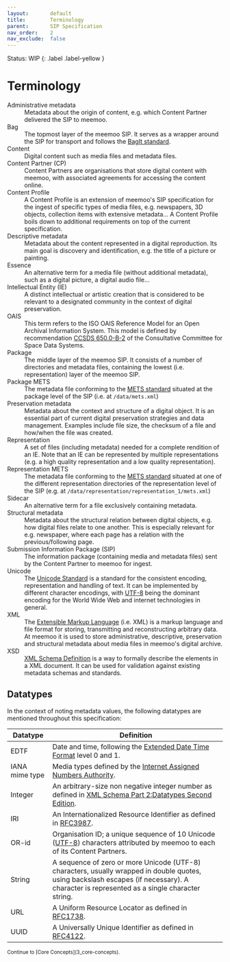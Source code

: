 ```yaml
---
layout:       default
title:        Terminology
parent:       SIP Specification
nav_order:    2
nav_exclude:  false
---
```

Status: WIP
{: .label .label-yellow }
# Terminology

<dl>
    <dt>Administrative metadata</dt>
    <dd>Metadata about the origin of content, e.g. which Content Partner delivered the SIP to meemoo.</dd>
    <dt>Bag</dt>
    <dd>The topmost layer of the meemoo SIP. It serves as a wrapper around the SIP for transport and follows the <a href="https://www.rfc-editor.org/rfc/rfc8493.html">BagIt standard</a>.</dd>
    <dt>Content</dt>
    <dd>Digital content such as media files and metadata files.</dd>
    <dt>Content Partner (CP)</dt>
    <dd>Content Partners are organisations that store digital content with meemoo, with associated agreements for accessing the content online.</dd>
    <dt>Content Profile</dt>
    <dd>A Content Profile is an extension of meemoo's SIP specification for the ingest of specific types of media files, e.g. newspapers, 3D objects, collection items with extensive metadata... A Content Profile boils down to additional requirements on top of the current specification.</dd>
    <dt>Descriptive metadata</dt>
    <dd>Metadata about the content represented in a digital reproduction. Its main goal is discovery and identification, e.g. the title of a picture or painting.</dd>
    <dt>Essence</dt>
    <dd>An alternative term for a media file (without additional metadata), such as a digital picture, a digital audio file...</dd>
    <dt>Intellectual Entity (IE)</dt>
    <dd>A distinct intellectual or artistic creation that is considered to be relevant to a designated community in the context of digital preservation.</dd>
    <dt>OAIS</dt>
    <dd>This term refers to the ISO OAIS Reference Model for an Open Archival Information System. This model is defined by recommendation <a href="[url](https://public.ccsds.org/Pubs/650x0m2.pdf)">CCSDS 650.0-B-2</a> of the Consultative Committee for Space Data Systems.</dd>
    <dt>Package</dt>
    <dd>The middle layer of the meemoo SIP. It consists of a number of directories and metadata files, containing the lowest (i.e. representation) layer of the meemoo SIP.</dd>
    <dt>Package METS</dt>
    <dd>The metadata file conforming to the <a href="[url](https://www.loc.gov/standards/mets/mets.xsd)">METS standard</a> situated at the package level of the SIP (i.e. at <code>/data/mets.xml</code>)</dd>
    <dt>Preservation metadata</dt>
    <dd>Metadata about the context and structure of a digital object. It is an essential part of current digital preservation strategies and data management. Examples include file size, the checksum of a file and how/when the file was created.</dd>
    <dt>Representation</dt>
    <dd>A set of files (including metadata) needed for a complete rendition of an IE. Note that an IE can be represented by multiple representations (e.g. a high quality representation and a low quality representation).</dd>
    <dt>Representation METS</dt>
    <dd>The metadata file conforming to the <a href="[url](https://www.loc.gov/standards/mets/mets.xsd)">METS standard</a> situated at one of the different representation directories of the representation level of the SIP (e.g. at <code>/data/representation/representation_1/mets.xml</code>)</dd>
    <dt>Sidecar</dt>
    <dd>An alternative term for a file exclusively containing metadata.</dd>
    <dt>Structural metadata</dt>
    <dd>Metadata about the structural relation between digital objects, e.g. how digital files relate to one another. This is especially relevant for e.g. newspaper, where each page has a relation with the previous/following page.</dd>
    <dt>Submission Information Package (SIP)</dt>
    <dd>The information package (containing media and metadata files) sent by the Content Partner to meemoo for ingest.</dd>
    <dt>Unicode</dt>
    <dd>The <a href="http://www.unicode.org/versions/latest/">Unicode Standard</a> is a standard for the consistent encoding, representation and handling of text. It can be implemented by different character encodings, with <a href="https://datatracker.ietf.org/doc/html/rfc3629">UTF-8</a> being the dominant encoding for the World Wide Web and internet technologies in general.</dd>
    <dt>XML</dt>
    <dd>The <a href="http://www.w3.org/TR/xml/">Extensible Markup Language</a> (i.e. XML) is a markup language and file format for storing, transmitting and reconstructing arbitrary data. At meemoo it is used to store administrative, descriptive, preservation and structural metadata about media files in meemoo's digital archive.</dd>
    <dt>XSD</dt>
    <dd><a href="https://www.w3.org/XML/Schema">XML Schema Definition</a> is a way to formally describe the elements in a XML document. It can be used for validation against existing metadata schemas and standards.</dd>
</dl>

## Datatypes

In the context of noting metadata values, the following datatypes are mentioned throughout this specification:

| Datatype       | Definition |
| -------------- | ---------- |
| EDTF           | Date and time, following the [Extended Date Time Format](https://www.loc.gov/standards/datetime/) level 0 and 1. |
| IANA mime type | Media types defined by the [Internet Assigned Numbers Authority](https://www.iana.org/assignments/media-types/media-types.xhtml). |
| Integer        | An arbitrary-size non negative integer number as defined in [XML Schema Part 2:Datatypes Second Edition](https://www.w3.org/TR/xmlschema-2/#nonNegativeInteger). |
| IRI            | An Internationalized Resource Identifier as defined in [RFC3987](https://datatracker.ietf.org/doc/html/rfc3987). |
| OR-id            | Organisation ID; a unique sequence of 10 Unicode ([UTF-8](https://datatracker.ietf.org/doc/html/rfc3629)) characters attributed by meemoo to each of its Content Partners. |
| String         | A sequence of zero or more Unicode (UTF-8) characters, usually wrapped in double quotes, using backslash escapes (if necessary). A character is represented as a single character string. |
| URL            | A Uniform Resource Locator as defined in [RFC1738](https://datatracker.ietf.org/doc/html/rfc1738). |
| UUID           | A Universally Unique Identifier as defined in [RFC4122](https://datatracker.ietf.org/doc/html/rfc4122). |

<small>
Continue to [Core Concepts](3_core-concepts).
</small>
